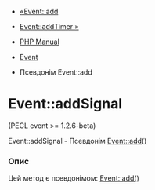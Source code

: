 - [«Event::add](event.add.md)
- [Event::addTimer »](event.addtimer.md)

- [PHP Manual](index.md)
- [Event](class.event.md)
- Псевдонім Event::add

# Event::addSignal

(PECL event \>= 1.2.6-beta)

Event::addSignal - Псевдонім [Event::add()](event.add.md)

### Опис

Цей метод є псевдонімом: [Event::add()](event.add.md)
